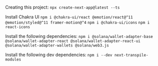 
Creating this project:
`npx create-next-app@latest --ts`

Install Chakra UI
`npm i @chakra-ui/react @emotion/react@^11 @emotion/styled@^11 framer-motion@^4`
`npm i @chakra-ui/icons`
`npm i react-icons`

Install the following dependencies:
`npm i @solana/wallet-adapter-base @solana/wallet-adapter-react @solana/wallet-adapter-react-ui @solana/wallet-adapter-wallets @solana/web3.js`


Install the following dev dependencies:
`npm i --dev next-transpile-modules`
